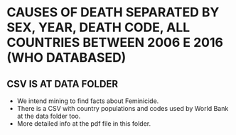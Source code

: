# CAUSES OF DEATH SEPARATED BY SEX, YEAR, DEATH CODE, ALL COUNTRIES BETWEEN 2006 E 2016 (WHO DATABASED)
## CSV IS AT DATA FOLDER

- We intend mining to find facts about Feminicide. 
- There is a CSV with country populations and codes used by World Bank at the data folder too.
- More detailed info at the pdf file in this folder.

